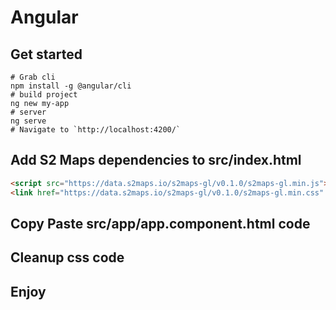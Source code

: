 # Angular

## Get started

```shell
# Grab cli
npm install -g @angular/cli
# build project
ng new my-app
# server
ng serve
# Navigate to `http://localhost:4200/`
```

## Add S2 Maps dependencies to src/index.html

```html
<script src="https://data.s2maps.io/s2maps-gl/v0.1.0/s2maps-gl.min.js"></script>
<link href="https://data.s2maps.io/s2maps-gl/v0.1.0/s2maps-gl.min.css" rel="stylesheet" />
```

## Copy Paste src/app/app.component.html code

## Cleanup css code

## Enjoy
